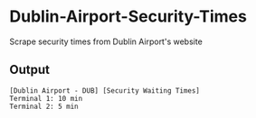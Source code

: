 # Dublin-Airport-Security-Times
Scrape security times from Dublin Airport's website


## Output
	[Dublin Airport - DUB] [Security Waiting Times]
	Terminal 1: 10 min
	Terminal 2: 5 min
